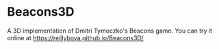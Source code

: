# Beacons3D
A 3D implementation of Dmitri Tymoczko's Beacons game. You can try it online at https://reillybova.github.io/Beacons3D/
